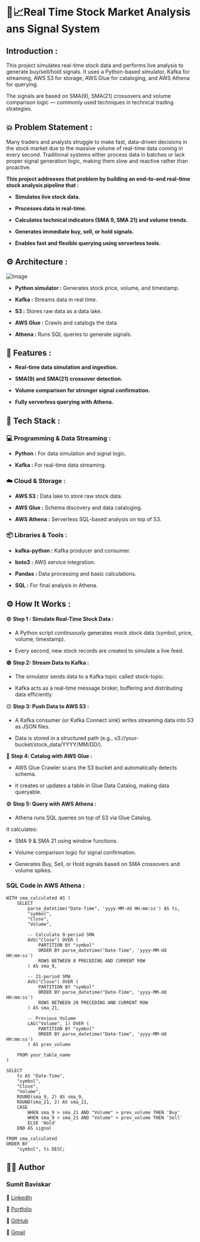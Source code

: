 #  🚀📈**Real Time Stock Market Analysis ans Signal System**

## **Introduction :**

This project simulates real-time stock data and performs live analysis to generate buy/sell/hold signals. It uses a Python-based simulator, Kafka for streaming, AWS S3 for storage, AWS Glue for cataloging, and AWS Athena for querying.

The signals are based on SMA(9), SMA(21) crossovers and volume comparison logic — commonly used techniques in technical trading strategies.


## **💥 Problem Statement :**
Many traders and analysts struggle to make fast, data-driven decisions in the stock market due to the massive volume of real-time data coming in every second. Traditional systems either process data in batches or lack proper signal generation logic, making them slow and reactive rather than proactive.

**This project addresses that problem by building an end-to-end real-time stock analysis pipeline that :**

 - **Simulates live stock data.**

 - **Processes data in real-time.**

 - **Calculates technical indicators (SMA 9, SMA 21) and volume trends.**

 - **Generates immediate buy, sell, or hold signals.**

 - **Enables fast and flexible querying using serverless tools.**

 ## **⚙️ Architecture :**

 ![Image](https://github.com/user-attachments/assets/1e189968-1de6-446c-bee6-e10f3d8a5e64)

  - **Python simulator :** Generates stock price, volume, and timestamp.

  - **Kafka :** Streams data in real time.

  - **S3 :** Stores raw data as a data lake.

  - **AWS Glue :** Crawls and catalogs the data.

  - **Athena :** Runs SQL queries to generate signals.

## **🚩 Features :**

  - **Real-time data simulation and ingestion.**


  - **SMA(9) and SMA(21) crossover detection.**


  - **Volume comparison for stronger signal confirmation.**


  - **Fully serverless querying with Athena.**

## **🧰 Tech Stack :**
  
###  **💻 Programming & Data Streaming :**

   - **Python :** For data simulation and signal logic.

   - **Kafka :** For real-time data streaming.


 ### **☁️ Cloud & Storage :**

   - **AWS S3 :** Data lake to store raw stock data.

   - **AWS Glue :** Schema discovery and data cataloging.

   - **AWS Athena :** Serverless SQL-based analysis on top of S3.


  ### **📦 Libraries & Tools :**

   - **kafka-python :** Kafka producer and consumer.

   - **boto3 :** AWS service integration.

   - **Pandas :** Data processing and basic calculations.

   - **SQL :** For final analysis in Athena.




## **⚙️ How It Works :**

  🟢 **Step 1 : Simulate Real-Time Stock Data :**
   - A Python script continuously generates mock stock data (symbol, price, volume, timestamp).

   - Every second, new stock records are created to simulate a live feed.

🟠 **Step 2: Stream Data to Kafka :**

   - The simulator sends data to a Kafka topic called stock-topic.

   - Kafka acts as a real-time message broker, buffering and distributing data efficiently.

🟡 **Step 3: Push Data to AWS S3 :**

   - A Kafka consumer (or Kafka Connect sink) writes streaming data into S3 as JSON files.

   - Data is stored in a structured path (e.g., s3://your-bucket/stock_data/YYYY/MM/DD/).

🔵 **Step 4: Catalog with AWS Glue :**

   - AWS Glue Crawler scans the S3 bucket and automatically detects schema.

   - It creates or updates a table in Glue Data Catalog, making data queryable.

🟣 **Step 5: Query with AWS Athena :**

   - Athena runs SQL queries on top of S3 via Glue Catalog.

   It calculates:

   - SMA 9 & SMA 21 using window functions.

   - Volume comparison logic for signal confirmation.

   - Generates Buy, Sell, or Hold signals based on SMA crossovers and volume spikes.

### **SQL Code in AWS Athena :**

    WITH sma_calculated AS (
        SELECT
            parse_datetime("Date-Time", 'yyyy-MM-dd HH:mm:ss') AS ts,
            "symbol",
            "Close",
            "Volume",

            -- Calculate 9-period SMA
            AVG("Close") OVER (
                PARTITION BY "symbol"
                ORDER BY parse_datetime("Date-Time", 'yyyy-MM-dd HH:mm:ss')
                ROWS BETWEEN 8 PRECEDING AND CURRENT ROW
            ) AS sma_9,

            -- 21-period SMA
            AVG("Close") OVER (
                PARTITION BY "symbol"
                ORDER BY parse_datetime("Date-Time", 'yyyy-MM-dd HH:mm:ss')
                ROWS BETWEEN 20 PRECEDING AND CURRENT ROW
            ) AS sma_21,

            -- Previous Volume
            LAG("Volume", 1) OVER (
                PARTITION BY "symbol"
                ORDER BY parse_datetime("Date-Time", 'yyyy-MM-dd HH:mm:ss')
            ) AS prev_volume
    
        FROM your_table_name
    )

    SELECT
        ts AS "Date-Time",
        "symbol",
        "Close",
        "Volume",
        ROUND(sma_9, 2) AS sma_9,
        ROUND(sma_21, 2) AS sma_21,
        CASE
            WHEN sma_9 > sma_21 AND "Volume" > prev_volume THEN 'Buy'
            WHEN sma_9 < sma_21 AND "Volume" > prev_volume THEN 'Sell'
            ELSE 'Hold'
        END AS signal

    FROM sma_calculated
    ORDER BY
        "symbol", ts DESC;



## 👨‍💻 **Author**

### **Sumit Baviskar**  

   🔗 [LinkedIn](https://www.linkedin.com/in/sumit-baviskar/)  

   🔗 [Portfolio](https://nice-web-16a.notion.site/Hello-I-m-Sumit-Baviskar-18e7130b12678024b30fc011c22427b7)

   🔗 [GitHub](https://github.com/Sumit-Baviskar)

   📧 [Gmail](https://mail.google.com/mail/?view=cm&to=st.baviskar43@gmail.com)




    

